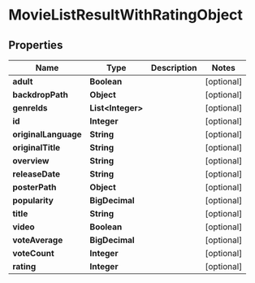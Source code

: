 

# MovieListResultWithRatingObject


## Properties

| Name | Type | Description | Notes |
|------------ | ------------- | ------------- | -------------|
|**adult** | **Boolean** |  |  [optional] |
|**backdropPath** | **Object** |  |  [optional] |
|**genreIds** | **List&lt;Integer&gt;** |  |  [optional] |
|**id** | **Integer** |  |  [optional] |
|**originalLanguage** | **String** |  |  [optional] |
|**originalTitle** | **String** |  |  [optional] |
|**overview** | **String** |  |  [optional] |
|**releaseDate** | **String** |  |  [optional] |
|**posterPath** | **Object** |  |  [optional] |
|**popularity** | **BigDecimal** |  |  [optional] |
|**title** | **String** |  |  [optional] |
|**video** | **Boolean** |  |  [optional] |
|**voteAverage** | **BigDecimal** |  |  [optional] |
|**voteCount** | **Integer** |  |  [optional] |
|**rating** | **Integer** |  |  [optional] |



